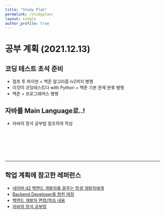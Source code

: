 ```yaml
---
title: "Study Plan"
permalink: /studyplan/
layout: single
author_profile: true
---
```


# 공부 계획 (2021.12.13)

## 코딩 테스트 초석 준비
 - 점프 투 파이썬 + 백준 알고리즘 lv2까지 병행
 - 이것이 코딩테스트다 with Python + 백준 기본 문제 분류 병행
 - 백준 + 프로그래머스 병행

## 자바를 Main Language로..!
 - 자바의 정석 공부법 참조하여 작성 



<br/><br/><br/><br/><br/>

---------------------------------------------------------------------------------
## 학업 계획에 참고한 레퍼런스
 - [네이버 d2 백엔드 개발자를 꿈꾸는 학생 개발자에게](https://d2.naver.com/news/3435170)
 - [Backend Developer를 항한 여정](https://thisisprogrammingworld.tistory.com/m/97)
 - [백엔드 개발자 면접/학습 내용](https://velog.io/@minsgy/%EB%B0%B1%EC%97%94%EB%93%9C-%EA%B0%9C%EB%B0%9C%EC%9E%90-%EB%A9%B4%EC%A0%91%ED%95%99%EC%8A%B5%EB%82%B4%EC%9A%A9)
 - [자바의 정석 공부법](https://limesparkling.tistory.com/17?utm_source=pocket_mylist) 
